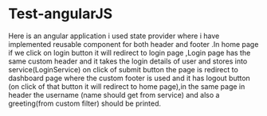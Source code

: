 # Test-angularJS
Here is an angular application i used state provider where i have implemented reusable component for both header and footer .In home page if we click on login button it will redirect to login page ,Login page has the same custom header and it takes the login details of user and stores into service(LoginService) on click of submit button the page is redirect to dashboard page where the custom footer is used and it has logout button (on click of that button it will redirect to home page),in the same page in header the username (name should get from service) and also a greeting(from custom filter) should be printed. 
